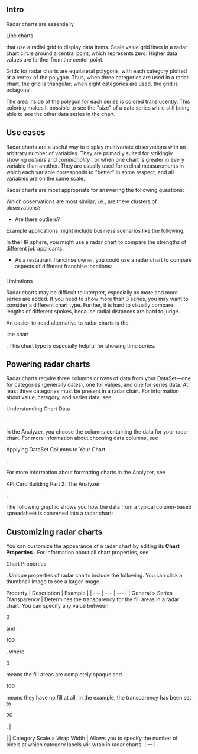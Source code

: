 

Intro
-------

Radar charts are essentially

Line charts

that use a radial grid to display data items. Scale value grid lines in a radar chart circle around a central point, which represents zero. Higher data values are farther from the center point.


 Grids for radar charts are equilateral polygons, with each category plotted at a vertex of the polygon. Thus, when three categories are used in a radar chart, the grid is triangular; when eight categories are used, the grid is octagonal.


 The area inside of the polygon for each series is colored translucently. This coloring makes it possible to see the "size" of a data series while still being able to see the other data series in the chart.


 Use cases
-----------

Radar charts are a useful way to display multivariate observations with an arbitrary number of variables. They are primarily suited for strikingly showing
 *outliers*
 and
 *commonality*
 , or when one chart is greater in every variable than another. They are usually used for ordinal measurements in which each variable corresponds to "better" in some respect, and all variables are on the same scale.


 Radar charts are most appropriate for answering the following questions:

 Which observations are most similar, i.e., are there clusters of observations?
* Are there outliers?

Example applications might include business scenarios like the following:

 In the HR sphere, you might use a radar chart to compare the strengths of different job applicants.
* As a restaurant franchise owner, you could use a radar chart to compare aspects of different franchise locations:


###
 Limitations

Radar charts may be difficult to interpret, especially as more and more series are added. If you need to show more than 3 series, you may want to consider a different chart type. Further, it is hard to visually compare lengths of different spokes, because radial distances are hard to judge.


 An easier-to-read alternative to radar charts is the

line chart

. This chart type is especially helpful for showing time series.


 Powering radar charts
-----------------------

Radar charts require three columns or rows of data from your DataSet—one for categories (generally dates), one for values, and one for series data. At least three categories must be present in a radar chart. For information about value, category, and series data, see

Understanding Chart Data

.


 In the Analyzer, you choose the columns containing the data for your radar chart. For more information about choosing data columns, see

Applying DataSet Columns to Your Chart

.


 For more information about formatting charts in the Analyzer, see

KPI Card Building Part 2: The Analyzer

.


 The following graphic shows you how the data from a typical column-based spreadsheet is converted into a radar chart:

Customizing radar charts
--------------------------

You can customize the appearance of a radar chart by editing its
 **Chart Properties**
 . For information about all chart properties, see

Chart Properties

. Unique properties of radar charts include the following. You can click a thumbnail image to see a larger image.


 Property
  |
 Description
  |
 Example
  |
| --- | --- | --- |
|
 General > Series Transparency
  |
 Determines the transparency for the fill areas in a radar chart. You can specify any value between

0

and

100

, where

0

means the fill areas are completely opaque and

100

means they have no fill at all. In the example, the transparency has been set to

20

.
  |

|
|
 Category Scale > Wrap Width
  |
 Allows you to specify the number of pixels at which category labels will wrap in radar charts.
  |
 —
  |


